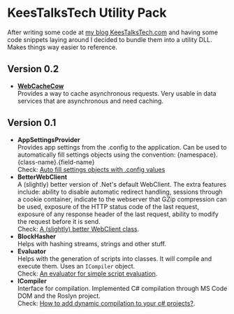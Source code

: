 # KeesTalksTech Utility Pack

After writing some code at [my blog KeesTalksTech.com][3] and having some code snippets laying around I decided to bundle them into a utility DLL. Makes things way easier to reference.

## Version 0.2
- **[WebCacheCow][6]**<br/>Provides a way to cache asynchronous requests. Very usable in data services that are asynchronous and need caching.

## Version 0.1

- **AppSettingsProvider**<br/>Provides app settings from the .config to the application. Can be used to automatically fill settings objects using the convention: {namespace}.{class-name}.{field-name} <br/>Check: [Auto fill settings objects with .config values][4]
- **BetterWebClient**<br/> A (slightly) better version of .Net's default WebClient. The extra features include: ability to disable automatic redirect handling, sessions through a cookie container, indicate to the webserver that GZip compression can be used, exposure of the HTTP status code of the last request, exposure of any response header of the last request, ability to modify the request before it is send. <br/> Check: [A (slightly) better WebClient class][5].
- **BlockHasher**<br/>Helps with hashing streams, strings and other stuff.
- **Evaluator**<br/>Helps with the generation of scripts into classes. It will compile and execute them. Uses an `ICompiler` object. <br/> Check: [An evaluator for simple script evaluation][2].
- **ICompiler**<br/>Interface for compilation. Implemented C# compilation through MS Code DOM and the Roslyn project.<br/> Check: [How to add dynamic compilation to your c# projects?][1].

[1]:https://keestalkstech.com/2016/05/how-to-add-dynamic-compilation-to-your-projects/
[2]:https://keestalkstech.com/2016/05/an-evaluator-for-simple-script-evaluation/
[3]:https://keestalkstech.com
[4]:https://keestalkstech.com/2016/03/auto-fill-settings-objects-with-config-values/
[5]:https://keestalkstech.com/2014/03/a-slightly-better-webclient-class/
[6]:https://github.com/KeesCBakker/KeesTalksTech-Utility-Pack/blob/master/KeesTalksTech-Utility-Pack/KeesTalksTech.Utilities/Caching/CacheCow.cs
